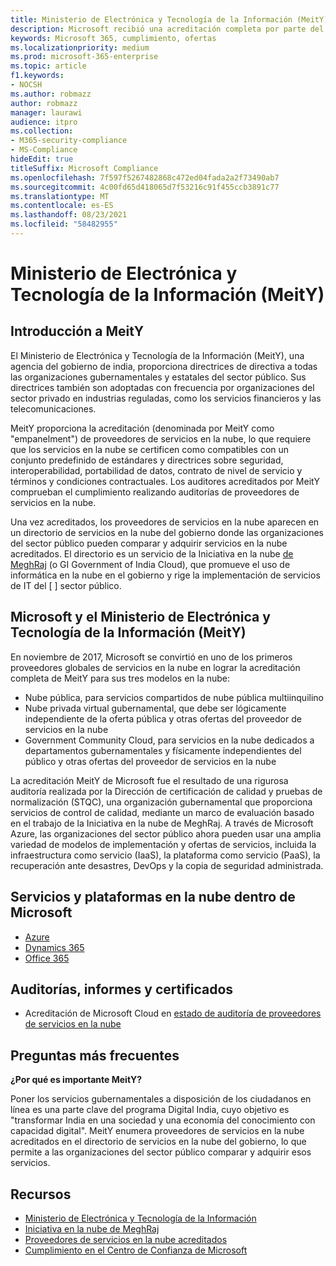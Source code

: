 ```yaml
---
title: Ministerio de Electrónica y Tecnología de la Información (MeitY)
description: Microsoft recibió una acreditación completa por parte del Ministerio de Electrónica y Tecnología de la Información en india.
keywords: Microsoft 365, cumplimiento, ofertas
ms.localizationpriority: medium
ms.prod: microsoft-365-enterprise
ms.topic: article
f1.keywords:
- NOCSH
ms.author: robmazz
author: robmazz
manager: laurawi
audience: itpro
ms.collection:
- M365-security-compliance
- MS-Compliance
hideEdit: true
titleSuffix: Microsoft Compliance
ms.openlocfilehash: 7f597f5267482868c472ed04fada2a2f73490ab7
ms.sourcegitcommit: 4c00fd65d418065d7f53216c91f455ccb3891c77
ms.translationtype: MT
ms.contentlocale: es-ES
ms.lasthandoff: 08/23/2021
ms.locfileid: "58482955"
---
```

# <a name="ministry-of-electronics-and-information-technology-meity"></a>Ministerio de Electrónica y Tecnología de la Información (MeitY)

## <a name="meity-overview"></a>Introducción a MeitY

El Ministerio de Electrónica y Tecnología de la Información (MeitY), una agencia del gobierno de india, proporciona directrices de directiva a todas las organizaciones gubernamentales y estatales del sector público. Sus directrices también son adoptadas con frecuencia por organizaciones del sector privado en industrias reguladas, como los servicios financieros y las telecomunicaciones.

MeitY proporciona la acreditación (denominada por MeitY como "empanelment") de proveedores de servicios en la nube, lo que requiere que los servicios en la nube se certificen como compatibles con un conjunto predefinido de estándares y directrices sobre seguridad, interoperabilidad, portabilidad de datos, contrato de nivel de servicio y términos y condiciones contractuales. Los auditores acreditados por MeitY comprueban el cumplimiento realizando auditorías de proveedores de servicios en la nube.

Una vez acreditados, los proveedores de servicios en la nube aparecen en un directorio de servicios en la nube del gobierno donde las organizaciones del sector público pueden comparar y adquirir servicios en la nube acreditados. El directorio es un servicio de la Iniciativa en la nube [de MeghRaj](https://meity.gov.in/content/gi-cloud-meghraj) (o GI Government of India Cloud), que promueve el uso de informática en la nube en el gobierno y rige la implementación de servicios de IT del \[ \] sector público.

## <a name="microsoft-and-ministry-of-electronics-and-information-technology-meity"></a>Microsoft y el Ministerio de Electrónica y Tecnología de la Información (MeitY)

En noviembre de 2017, Microsoft se convirtió en uno de los primeros proveedores globales de servicios en la nube en lograr la acreditación completa de MeitY para sus tres modelos en la nube:

- Nube pública, para servicios compartidos de nube pública multiinquilino
- Nube privada virtual gubernamental, que debe ser lógicamente independiente de la oferta pública y otras ofertas del proveedor de servicios en la nube
- Government Community Cloud, para servicios en la nube dedicados a departamentos gubernamentales y físicamente independientes del público y otras ofertas del proveedor de servicios en la nube

La acreditación MeitY de Microsoft fue el resultado de una rigurosa auditoría realizada por la Dirección de certificación de calidad y pruebas de normalización (STQC), una organización gubernamental que proporciona servicios de control de calidad, mediante un marco de evaluación basado en el trabajo de la Iniciativa en la nube de MeghRaj. A través de Microsoft Azure, las organizaciones del sector público ahora pueden usar una amplia variedad de modelos de implementación y ofertas de servicios, incluida la infraestructura como servicio (IaaS), la plataforma como servicio (PaaS), la recuperación ante desastres, DevOps y la copia de seguridad administrada.

## <a name="microsoft-in-scope-cloud-platforms--services"></a>Servicios y plataformas en la nube dentro de Microsoft

- [Azure](https://aka.ms/AzureCompliance)
- [Dynamics 365](https://aka.ms/d365-compliance-list)
- [Office 365](https://aka.ms/Office365ComplianceOfferings)

## <a name="audits-reports-and-certificates"></a>Auditorías, informes y certificados

- Acreditación de Microsoft Cloud en [estado de auditoría de proveedores de servicios en la nube](https://meity.gov.in/content/gi-cloud-meghraj)

## <a name="frequently-asked-questions"></a>Preguntas más frecuentes

**¿Por qué es importante MeitY?**

Poner los servicios gubernamentales a disposición de los ciudadanos en línea es una parte clave del programa Digital India, cuyo objetivo es "transformar India en una sociedad y una economía del conocimiento con capacidad digital". MeitY enumera proveedores de servicios en la nube acreditados en el directorio de servicios en la nube del gobierno, lo que permite a las organizaciones del sector público comparar y adquirir esos servicios.

## <a name="resources"></a>Recursos

- [Ministerio de Electrónica y Tecnología de la Información](https://meity.gov.in/)
- [Iniciativa en la nube de MeghRaj](https://meity.gov.in/content/gi-cloud-meghraj)
- [Proveedores de servicios en la nube acreditados](https://meity.gov.in/content/gi-cloud-meghraj)
- [Cumplimiento en el Centro de Confianza de Microsoft](https://www.microsoft.com/trust-center/compliance/compliance-overview)

